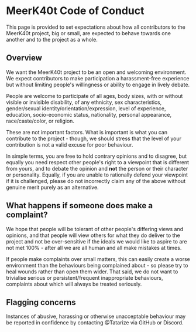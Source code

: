 # MeerK40t Code of Conduct

This page is provided to set expectations about how all contributors to the MeerK40t project,
big or small, are expected to behave towards one another and to the project as a whole.

## Overview

We want the MeerK40t project to be an open and welcoming environment.
We expect contributors to make participation a harassment-free experience
but without limiting people's willingness or ability to engage in lively debate.

People are welcome to participate of all ages, body sizes, with or without visible or invisible disability,
of any ethnicity, sex characteristics, gender/sexual identity/orientation/expression, level of experience,
education, socio-economic status, nationality, personal appearance, race/caste/color, or religion.

These are not important factors. What is important is what you can contribute to the project -
though, we should stress that the level of your contribution is not a valid excuse for poor behaviour.

In simple terms, you are free to hold contrary opinions and to disagree,
but equally you need respect other people's right to a viewpoint that is different from yours,
and to debate the opinion and **not** the person or their character or personality.
Equally, if you are unable to rationally defend your viewpoint if it is challenged,
please do not incorrectly claim any of the above without genuine merit purely as an alternative.

## What happens if someone does make a complaint?

We hope that people will be tolerant of other people's differing views and opinions,
and that people will view others for what they do deliver to the project and not be
over-sensitive if the ideals we would like to aspire to are not met 100% -
after all we are all human and all make mistakes at times.

If people make complaints over small matters, this can easily create a worse environment
than the behaviours being complained about - so please try to heal wounds rather than open them wider.
That said, we do not want to trivialise serious or persistent/frequent inappropriate behaviours,
complaints about which will always be treated seriously.

## Flagging concerns

Instances of abusive, harassing or otherwise unacceptable behaviour may be
reported in confidence by contacting @Tatarize via GitHub or Discord.


